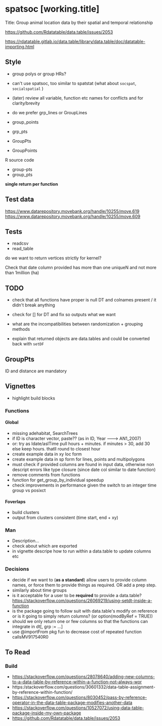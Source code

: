 # spatsoc [working.title]
Title: Group animal location data by their spatial and temporal relationship

https://github.com/Rdatatable/data.table/issues/2053

https://rdatatable.gitlab.io/data.table/library/data.table/doc/datatable-importing.html


## Style
* group polys or group HRs?
* can't use spatsoc, too similar to spatstat (what about `socspat`, `socialspatial` )
* (later) review all variable, function etc names for conflicts and for clarity/brevity
* do we prefer grp_lines or GroupLines

* group_points
* grp_pts
* GroupPts
* GroupPoints

R source code

* group-pts
* group_pts

**single return per function**

## Test data
https://www.datarepository.movebank.org/handle/10255/move.619
https://www.datarepository.movebank.org/handle/10255/move.609

 
## Tests

* readcsv 
* read_table


do we want to return vertices strictly for kernel?


Check that date column provided has more than one uniqueN and not more than 1million (ha)


## TODO
* check that all functions have proper is null DT and colnames present / it didn't break anything
* check for [] for DT and fix so outputs what we want
* what are the incompatibilities between randomization + grouping methods


* explain that returned objects are data.tables and could be converted back with `setDF`


## GroupPts
ID and distance are mandatory


## Vignettes
* highlight build blocks

### Functions
#### Global
* missing adehabitat, SearchTrees
* if ID is character vector, paste?? (as in ID, Year ---> AN1_2007)
* or: try   as Idate/asITime  pull hours + minutes. if minutes > 30, add 30 else keep hours. thatll round to closest hour
* create example data in xy loc form
* create example data in sp form for lines, points and multipolygons
* must check if provided columns are found in input data, otherwise non descript errors like type closure (since date col similar to date function)
* remove comments from functions
* function for get_group_by_individual speedup
* check improvements in performance given the switch to an integer time group vs posixct

#### Foverlaps
* build clusters
* output from clusters consistent (time start, end + xy)

### Man
* Description...
* check about which are exported
* in vignette descripe how to run within a data.table to update columns etc

### Decisions
* decide if we want to (**as a standard**) allow users to provide column names, or force them to provide things as required. OR add a prep step.
* similarly about time groups
* is it acceptable for a user to be **required** to provide a data.table? https://stackoverflow.com/questions/26069219/using-setdt-inside-a-function
* is the package going to follow suit with data.table's modify on reference or is it going to simply return columns? (or option(modByRef = TRUE))
* should we only return one or few columns so that the functions can integrate in dt[, grp := ...]
* use @importFrom pkg fun to decrease cost of repeated function callsMV917540R0


## To Read
### Build
* https://stackoverflow.com/questions/28078640/adding-new-columns-to-a-data-table-by-reference-within-a-function-not-always-wor
* https:/stackoverflow.com/questions/30601332/data-table-assignment-by-reference-within-function/
* https://stackoverflow.com/questions/8030452/pass-by-reference-operator-in-the-data-table-package-modifies-another-data
* https://stackoverflow.com/questions/10527072/using-data-table-package-inside-my-own-package
* https://github.com/Rdatatable/data.table/issues/2053
